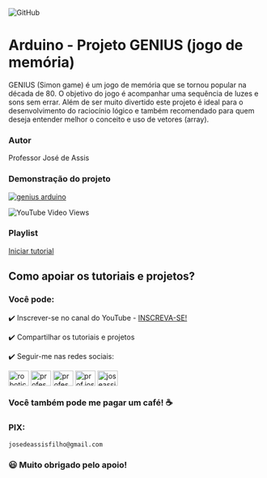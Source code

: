 ![GitHub](https://img.shields.io/github/license/professorjosedeassis/genius)

# Arduino - Projeto GENIUS (jogo de memória)
GENIUS (Simon game) é um jogo de memória que se tornou popular na década de 80. O objetivo do jogo é acompanhar uma sequência de luzes e sons sem errar. Além de ser muito divertido este projeto é ideal para o desenvolvimento do raciocínio lógico e também recomendado para quem deseja entender melhor o conceito e uso de vetores (array).
### Autor
Professor José de Assis
### Demonstração do projeto
[![genius arduino](https://img.youtube.com/vi/gYgGgox5Q4o/0.jpg)](https://www.youtube.com/playlist?list=PLbEOwbQR9lqwq5E0DW3CvjfmF4FoIAW1f "Assistir no YouTube")

![YouTube Video Views](https://img.shields.io/youtube/views/gYgGgox5Q4o?style=social)
### Playlist
[Iniciar tutorial](https://www.youtube.com/playlist?list=PLbEOwbQR9lqwq5E0DW3CvjfmF4FoIAW1f)

## Como apoiar os tutoriais e projetos?
### Você pode:
:heavy_check_mark: Inscrever-se no canal do YouTube - [INSCREVA-SE!](https://www.youtube.com/c/RoboticapraticaBr/?sub_confirmation=1)

:heavy_check_mark: Compartilhar os tutoriais e projetos

:heavy_check_mark: Seguir-me nas redes sociais:
<p align="left">
<a href="https://www.youtube.com/c/roboticapraticabr" target="blank"><img align="center" src="https://raw.githubusercontent.com/rahuldkjain/github-profile-readme-generator/master/src/images/icons/Social/youtube.svg" alt="roboticapraticabr" height="30" width="40" /></a>
<a href="https://linkedin.com/in/professorjosedeassis" target="blank"><img align="center" src="https://raw.githubusercontent.com/rahuldkjain/github-profile-readme-generator/master/src/images/icons/Social/linked-in-alt.svg" alt="professorjosedeassis" height="30" width="40" /></a>
<a href="https://fb.com/professorjosedeassis" target="blank"><img align="center" src="https://raw.githubusercontent.com/rahuldkjain/github-profile-readme-generator/master/src/images/icons/Social/facebook.svg" alt="professorjosedeassis" height="30" width="40" /></a>
<a href="https://instagram.com/prof.joseassis" target="blank"><img align="center" src="https://raw.githubusercontent.com/rahuldkjain/github-profile-readme-generator/master/src/images/icons/Social/instagram.svg" alt="prof.joseassis" height="30" width="40" /></a>
<a href="https://twitter.com/joseassis" target="blank"><img align="center" src="https://raw.githubusercontent.com/rahuldkjain/github-profile-readme-generator/master/src/images/icons/Social/twitter.svg" alt="joseassis" height="30" width="40" /></a>
</p>

### Você também pode me pagar um café! ☕

### PIX:
` josedeassisfilho@gmail.com `

### :smiley: Muito obrigado pelo apoio!
